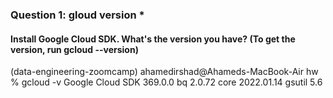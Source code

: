 ### Question 1: gloud version *
#### Install Google Cloud SDK. What's the version you have? (To get the version, run gcloud --version)

  (data-engineering-zoomcamp) ahamedirshad@Ahameds-MacBook-Air hw % gcloud -v
  Google Cloud SDK 369.0.0
  bq 2.0.72
  core 2022.01.14
  gsutil 5.6
